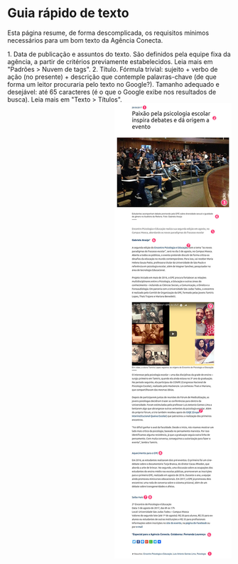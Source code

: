 # Guia rápido de texto

Esta página resume, de forma descomplicada, os requisitos mínimos necessários para um bom texto da Agência Conecta.

<div style="float: left;">
1. Data de publicação e assuntos do texto. São definidos pela equipe fixa da agência, a partir de critérios previamente estabelecidos. Leia mais em "Padrões > Nuvem de tags".
2. Título. Fórmula trivial: sujeito + verbo de ação (no presente) + descrição que contemple palavras-chave (de que forma um leitor procuraria pelo texto no Google?). Tamanho adequado e desejável: até 65 caracteres (é o que o Google exibe nos resultados de busca). Leia mais em "Texto > Títulos".
</div>

<div style="float: right;">
<img src="/assets/exemplo_texto.jpg">
</div>


